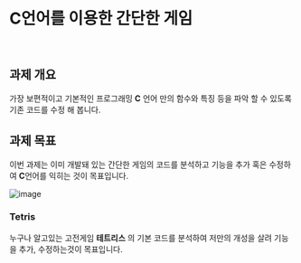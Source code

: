 # C언어를 이용한 간단한 게임

<br/>

## 과제 개요 

가장 보편적이고 기본적인  프로그래밍 **C** 언어 만의 함수와 특징 등을 파악 할 수 있도록 기존 코드를 수정 해 봅니다.


## 과제 목표

이번 과제는 이미 개발돼 있는 간단한 게임의 코드를 분석하고 기능을 추가 혹은 수정하여 **C**언어를 익히는 것이 목표입니다.

![image](https://github.com/siilver94/Tetris/assets/57824945/fefa939a-9712-4312-9514-e87adbae3f5e)


### Tetris
누구나 알고있는 고전게임 **테트리스** 의 기본 코드를 분석하여 저만의 개성을 살려 기능을 추가, 수정하는것이 목표입니다.

